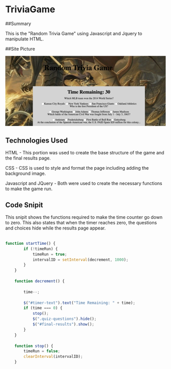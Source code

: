 # TriviaGame

##Summary

This is the "Random Trivia Game" using Javascript and Jquery to manipulate HTML.

##Site Picture

![alttext](assets/images/HW-sample.png)

## Technologies Used

HTML - This portion was used to create the base structure of the game and the final results page.

CSS - CSS is used to style and format the page including adding the background image.

Javascript and JQuery - Both were used to create the necessary functions to make the game run. 

## Code Snipit

This snipit shows the functions required to make the time counter go down to zero. This also states that when the timer reaches zero, the questions and choices hide while the results page appear.

```js

function startTime() {
        if (!timeRun) {
            timeRun = true;
            intervalID = setInterval(decrement, 1000);
        }
    }

    function decrement() {

        time--;

        $("#timer-text").text("Time Remaining: " + time);
        if (time === 0) {
            stop();
            $(".quiz-questions").hide();
            $("#final-results").show();
        }
    }

    function stop() {
        timeRun = false;
        clearInterval(intervalID);
    }